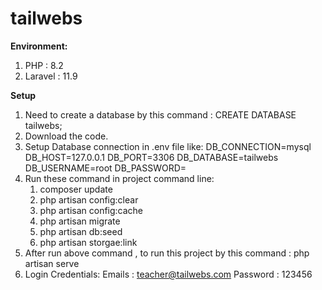 # tailwebs

**Environment:**
 1. PHP : 8.2
 2. Laravel : 11.9
 
 **Setup**
 1. Need to create a database by this command  : CREATE DATABASE tailwebs;
 2. Download the code.
 3. Setup Database connection in .env file like:
        DB_CONNECTION=mysql
        DB_HOST=127.0.0.1
        DB_PORT=3306
        DB_DATABASE=tailwebs
        DB_USERNAME=root
        DB_PASSWORD=
 4. Run these command in project command line:
    1. composer update
    2. php artisan config:clear
    3. php artisan config:cache
    4. php artisan migrate
    5. php artisan db:seed
    6. php artisan storgae:link
 5. After run above command , to run this project by this command :
    php artisan serve
 6. Login Credentials:
    Emails : teacher@tailwebs.com
    Password : 123456
